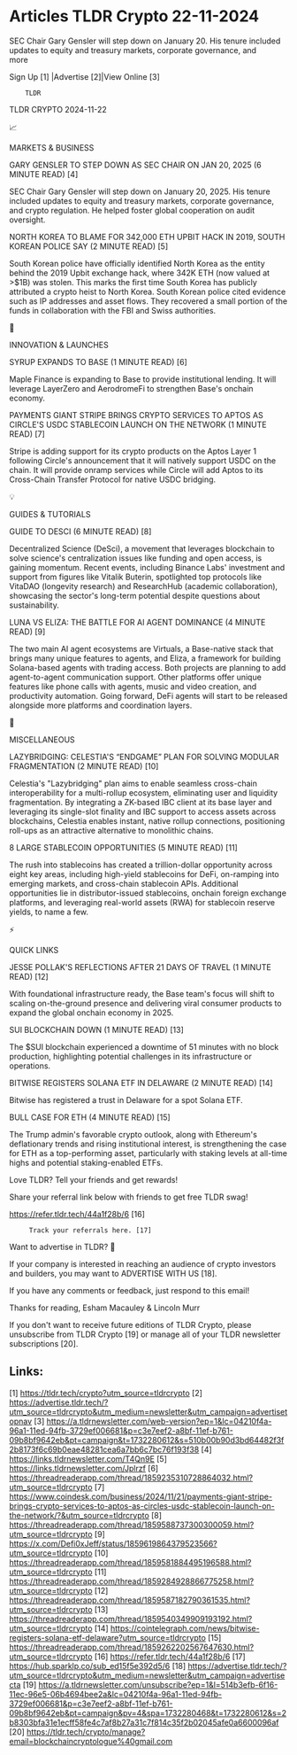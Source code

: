 # Articles TLDR Crypto 22-11-2024

SEC Chair Gary Gensler will step down on January 20. His tenure
included updates to equity and treasury markets, corporate governance,
and
more ‌ ‌ ‌ ‌ ‌ ‌ ‌ ‌ ‌ ‌ ‌ ‌ ‌ ‌ ‌ ‌ ‌ ‌ ‌ ‌ ‌ ‌ ‌ ‌ ‌ ‌  ‌ ‌ ‌ ‌ ‌ ‌ ‌ ‌ ‌ ‌ ‌ ‌ ‌ ‌ ‌ ‌ ‌ ‌ ‌ ‌ ‌ ‌ ‌ ‌ ‌ ‌ 


 Sign Up [1] |Advertise [2]|View Online [3] 

		TLDR 

TLDR CRYPTO 2024-11-22

📈 

MARKETS & BUSINESS

 GARY GENSLER TO STEP DOWN AS SEC CHAIR ON JAN 20, 2025 (6 MINUTE
READ) [4] 

 SEC Chair Gary Gensler will step down on January 20, 2025. His tenure
included updates to equity and treasury markets, corporate governance,
and crypto regulation. He helped foster global cooperation on audit
oversight. 

 NORTH KOREA TO BLAME FOR 342,000 ETH UPBIT HACK IN 2019, SOUTH KOREAN
POLICE SAY (2 MINUTE READ) [5] 

 South Korean police have officially identified North Korea as the
entity behind the 2019 Upbit exchange hack, where 342K ETH (now valued
at >$1B) was stolen. This marks the first time South Korea has
publicly attributed a crypto heist to North Korea. South Korean police
cited evidence such as IP addresses and asset flows. They recovered a
small portion of the funds in collaboration with the FBI and Swiss
authorities. 

🚀 

INNOVATION & LAUNCHES

 SYRUP EXPANDS TO BASE (1 MINUTE READ) [6] 

 Maple Finance is expanding to Base to provide institutional lending.
It will leverage LayerZero and AerodromeFi to strengthen Base's
onchain economy. 

 PAYMENTS GIANT STRIPE BRINGS CRYPTO SERVICES TO APTOS AS CIRCLE'S
USDC STABLECOIN LAUNCH ON THE NETWORK (1 MINUTE READ) [7] 

 Stripe is adding support for its crypto products on the Aptos Layer 1
following Circle's announcement that it will natively support USDC on
the chain. It will provide onramp services while Circle will add Aptos
to its Cross-Chain Transfer Protocol for native USDC bridging. 

💡 

GUIDES & TUTORIALS

 GUIDE TO DESCI (6 MINUTE READ) [8] 

 Decentralized Science (DeSci), a movement that leverages blockchain
to solve science's centralization issues like funding and open access,
is gaining momentum. Recent events, including Binance Labs' investment
and support from figures like Vitalik Buterin, spotlighted top
protocols like VitaDAO (longevity research) and ResearchHub (academic
collaboration), showcasing the sector's long-term potential despite
questions about sustainability. 

 LUNA VS ELIZA: THE BATTLE FOR AI AGENT DOMINANCE (4 MINUTE READ) [9] 

 The two main AI agent ecosystems are Virtuals, a Base-native stack
that brings many unique features to agents, and Eliza, a framework for
building Solana-based agents with trading access. Both projects are
planning to add agent-to-agent communication support. Other platforms
offer unique features like phone calls with agents, music and video
creation, and productivity automation. Going forward, DeFi agents will
start to be released alongside more platforms and coordination layers.


🦄 

MISCELLANEOUS

 LAZYBRIDGING: CELESTIA'S “ENDGAME” PLAN FOR SOLVING MODULAR
FRAGMENTATION (2 MINUTE READ) [10] 

 Celestia's "Lazybridging" plan aims to enable seamless cross-chain
interoperability for a multi-rollup ecosystem, eliminating user and
liquidity fragmentation. By integrating a ZK-based IBC client at its
base layer and leveraging its single-slot finality and IBC support to
access assets across blockchains, Celestia enables instant, native
rollup connections, positioning roll-ups as an attractive alternative
to monolithic chains. 

 8 LARGE STABLECOIN OPPORTUNITIES (5 MINUTE READ) [11] 

 The rush into stablecoins has created a trillion-dollar opportunity
across eight key areas, including high-yield stablecoins for DeFi,
on-ramping into emerging markets, and cross-chain stablecoin APIs.
Additional opportunities lie in distributor-issued stablecoins,
onchain foreign exchange platforms, and leveraging real-world assets
(RWA) for stablecoin reserve yields, to name a few. 

⚡ 

QUICK LINKS

 JESSE POLLAK'S REFLECTIONS AFTER 21 DAYS OF TRAVEL (1 MINUTE READ)
[12] 

 With foundational infrastructure ready, the Base team's focus will
shift to scaling on-the-ground presence and delivering viral consumer
products to expand the global onchain economy in 2025. 

 SUI BLOCKCHAIN DOWN (1 MINUTE READ) [13] 

 The $SUI blockchain experienced a downtime of 51 minutes with no
block production, highlighting potential challenges in its
infrastructure or operations. 

 BITWISE REGISTERS SOLANA ETF IN DELAWARE (2 MINUTE READ) [14] 

 Bitwise has registered a trust in Delaware for a spot Solana ETF. 

 BULL CASE FOR ETH (4 MINUTE READ) [15] 

 The Trump admin's favorable crypto outlook, along with Ethereum's
deflationary trends and rising institutional interest, is
strengthening the case for ETH as a top-performing asset, particularly
with staking levels at all-time highs and potential staking-enabled
ETFs. 

Love TLDR? Tell your friends and get rewards!

 Share your referral link below with friends to get free TLDR swag! 

 https://refer.tldr.tech/44a1f28b/6 [16] 

		 Track your referrals here. [17] 

Want to advertise in TLDR? 📰

 If your company is interested in reaching an audience of crypto
investors and builders, you may want to ADVERTISE WITH US [18]. 

 If you have any comments or feedback, just respond to this email! 

Thanks for reading, 
Esham Macauley & Lincoln Murr 

If you don't want to receive future editions of TLDR Crypto, please
unsubscribe from TLDR Crypto [19] or manage all of your TLDR
newsletter subscriptions [20]. 

 

Links:
------
[1] https://tldr.tech/crypto?utm_source=tldrcrypto
[2] https://advertise.tldr.tech/?utm_source=tldrcrypto&utm_medium=newsletter&utm_campaign=advertisetopnav
[3] https://a.tldrnewsletter.com/web-version?ep=1&lc=04210f4a-96a1-11ed-94fb-3729ef006681&p=c3e7eef2-a8bf-11ef-b761-09b8bf9642eb&pt=campaign&t=1732280612&s=510b00b90d3bd64482f3f2b8173f6c69b0eae48281cea6a7bb6c7bc76f193f38
[4] https://links.tldrnewsletter.com/T4Qn9E
[5] https://links.tldrnewsletter.com/Jplrzf
[6] https://threadreaderapp.com/thread/1859235310728864032.html?utm_source=tldrcrypto
[7] https://www.coindesk.com/business/2024/11/21/payments-giant-stripe-brings-crypto-services-to-aptos-as-circles-usdc-stablecoin-launch-on-the-network/?&utm_source=tldrcrypto
[8] https://threadreaderapp.com/thread/1859588737300300059.html?utm_source=tldrcrypto
[9] https://x.com/Defi0xJeff/status/1859619864379523566?utm_source=tldrcrypto
[10] https://threadreaderapp.com/thread/1859581884495196588.html?utm_source=tldrcrypto
[11] https://threadreaderapp.com/thread/1859284928866775258.html?utm_source=tldrcrypto
[12] https://threadreaderapp.com/thread/1859587182790361535.html?utm_source=tldrcrypto
[13] https://threadreaderapp.com/thread/1859540349909193192.html?utm_source=tldrcrypto
[14] https://cointelegraph.com/news/bitwise-registers-solana-etf-delaware?utm_source=tldrcrypto
[15] https://threadreaderapp.com/thread/1859262202567647630.html?utm_source=tldrcrypto
[16] https://refer.tldr.tech/44a1f28b/6
[17] https://hub.sparklp.co/sub_ed15f5e392d5/6
[18] https://advertise.tldr.tech/?utm_source=tldrcrypto&utm_medium=newsletter&utm_campaign=advertisecta
[19] https://a.tldrnewsletter.com/unsubscribe?ep=1&l=514b3efb-6f16-11ec-96e5-06b4694bee2a&lc=04210f4a-96a1-11ed-94fb-3729ef006681&p=c3e7eef2-a8bf-11ef-b761-09b8bf9642eb&pt=campaign&pv=4&spa=1732280468&t=1732280612&s=2b8303bfa31e1ecff58fe4c7af8b27a31c7f814c35f2b02045afe0a6600096af
[20] https://tldr.tech/crypto/manage?email=blockchaincryptologue%40gmail.com